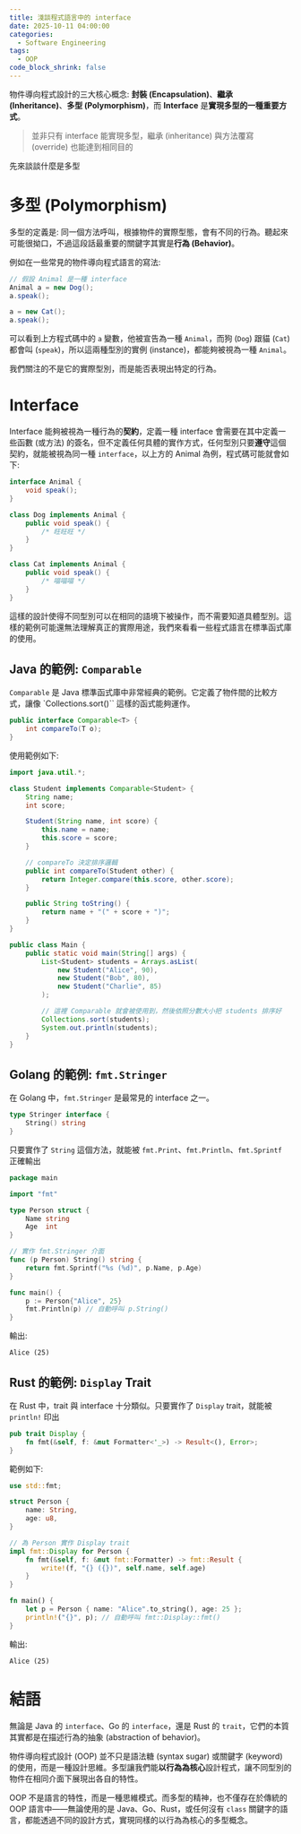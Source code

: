 ```yaml
---
title: 淺談程式語言中的 interface
date: 2025-10-11 04:00:00
categories:
  - Software Engineering
tags:
  - OOP
code_block_shrink: false
---
```


物件導向程式設計的三大核心概念: **封裝 (Encapsulation)**、**繼承 (Inheritance)**、**多型 (Polymorphism)**，而 **Interface** 是**實現多型的一種重要方式**。

> 並非只有 interface 能實現多型，繼承 (inheritance) 與方法覆寫 (override) 也能達到相同目的

先來談談什麼是多型

# 多型 (Polymorphism)

多型的定義是: 同一個方法呼叫，根據物件的實際型態，會有不同的行為。聽起來可能很拗口，不過這段話最重要的關鍵字其實是**行為 (Behavior)**。

例如在一些常見的物件導向程式語言的寫法:

```java
// 假設 Animal 是一種 interface
Animal a = new Dog();
a.speak();

a = new Cat();
a.speak();
```

可以看到上方程式碼中的 `a` 變數，他被宣告為一種 `Animal`，而狗 (`Dog`) 跟貓 (`Cat`) 都會叫 (`speak`)，所以這兩種型別的實例 (instance)，都能夠被視為一種 `Animal`。

我們關注的不是它的實際型別，而是能否表現出特定的行為。

# Interface

Interface 能夠被視為一種行為的**契約**，定義一種 interface 會需要在其中定義一些函數 (或方法) 的簽名，但不定義任何具體的實作方式，任何型別只要**遵守**這個契約，就能被視為同一種 `interface`，以上方的 Animal 為例，程式碼可能就會如下:

```java
interface Animal {
    void speak();
}

class Dog implements Animal {
    public void speak() {
        /* 旺旺旺 */
    }
}

class Cat implements Animal {
    public void speak() {
        /* 喵喵喵 */
    }
}
```

這樣的設計使得不同型別可以在相同的語境下被操作，而不需要知道具體型別。這樣的範例可能還無法理解真正的實際用途，我們來看看一些程式語言在標準函式庫的使用。

## Java 的範例: `Comparable`

`Comparable` 是 Java 標準函式庫中非常經典的範例。它定義了物件間的比較方式，讓像 `Collections.sort()`` 這樣的函式能夠運作。

```java
public interface Comparable<T> {
    int compareTo(T o);
}
```

使用範例如下:

```java
import java.util.*;

class Student implements Comparable<Student> {
    String name;
    int score;

    Student(String name, int score) {
        this.name = name;
        this.score = score;
    }

    // compareTo 決定排序邏輯
    public int compareTo(Student other) {
        return Integer.compare(this.score, other.score);
    }

    public String toString() {
        return name + "(" + score + ")";
    }
}

public class Main {
    public static void main(String[] args) {
        List<Student> students = Arrays.asList(
            new Student("Alice", 90),
            new Student("Bob", 80),
            new Student("Charlie", 85)
        );

        // 這裡 Comparable 就會被使用到，然後依照分數大小把 students 排序好
        Collections.sort(students);
        System.out.println(students);
    }
}
```

## Golang 的範例: `fmt.Stringer`

在 Golang 中，`fmt.Stringer` 是最常見的 interface 之一。

```go
type Stringer interface {
    String() string
}
```

只要實作了 `String` 這個方法，就能被 `fmt.Print`、`fmt.Println`、`fmt.Sprintf` 正確輸出

```go
package main

import "fmt"

type Person struct {
    Name string
    Age  int
}

// 實作 fmt.Stringer 介面
func (p Person) String() string {
    return fmt.Sprintf("%s (%d)", p.Name, p.Age)
}

func main() {
    p := Person{"Alice", 25}
    fmt.Println(p) // 自動呼叫 p.String()
}
```

輸出:

```
Alice (25)
```

## Rust 的範例: `Display` Trait

在 Rust 中，trait 與 interface 十分類似。只要實作了 `Display` trait，就能被 `println!` 印出

```rust
pub trait Display {
    fn fmt(&self, f: &mut Formatter<'_>) -> Result<(), Error>;
}
```

範例如下:

```rust
use std::fmt;

struct Person {
    name: String,
    age: u8,
}

// 為 Person 實作 Display trait
impl fmt::Display for Person {
    fn fmt(&self, f: &mut fmt::Formatter) -> fmt::Result {
        write!(f, "{} ({})", self.name, self.age)
    }
}

fn main() {
    let p = Person { name: "Alice".to_string(), age: 25 };
    println!("{}", p); // 自動呼叫 fmt::Display::fmt()
}
```

輸出:

```
Alice (25)
```

# 結語

無論是 Java 的 `interface`、Go 的 `interface`，還是 Rust 的 `trait`，它們的本質其實都是在描述行為的抽象 (abstraction of behavior)。

物件導向程式設計 (OOP) 並不只是語法糖 (syntax sugar) 或關鍵字 (keyword) 的使用，而是一種設計思維。多型讓我們能**以行為為核心**設計程式，讓不同型別的物件在相同介面下展現出各自的特性。

OOP 不是語言的特性，而是一種思維模式。而多型的精神，也不僅存在於傳統的 OOP 語言中——無論使用的是 Java、Go、Rust，或任何沒有 `class` 關鍵字的語言，都能透過不同的設計方式，實現同樣的以行為為核心的多型概念。